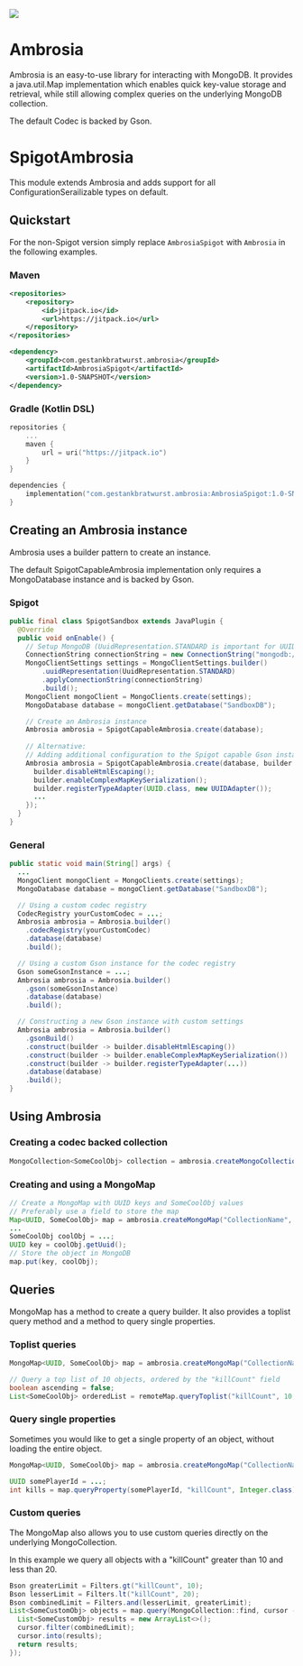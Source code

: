 [![](https://jitpack.io/v/Flo0/Ambrosia.svg)](https://jitpack.io/#Flo0/Ambrosia)

# Ambrosia

Ambrosia is an easy-to-use library for interacting with MongoDB.
It provides a java.util.Map implementation which enables quick key-value storage and retrieval,
while still allowing complex queries on the underlying MongoDB collection.

The default Codec is backed by Gson.

# SpigotAmbrosia

This module extends Ambrosia and adds support for all ConfigurationSerailizable types on default.

## Quickstart

For the non-Spigot version simply replace `AmbrosiaSpigot` with `Ambrosia` in the following examples.


### Maven
```xml
<repositories>
    <repository>
        <id>jitpack.io</id>
        <url>https://jitpack.io</url>
    </repository>
</repositories>
```
```xml
<dependency>
    <groupId>com.gestankbratwurst.ambrosia</groupId>
    <artifactId>AmbrosiaSpigot</artifactId>
    <version>1.0-SNAPSHOT</version>
</dependency>
```

### Gradle (Kotlin DSL)
```kt
repositories {
    ...
    maven {
        url = uri("https://jitpack.io")
    }
}
```
```kt
dependencies {
    implementation("com.gestankbratwurst.ambrosia:AmbrosiaSpigot:1.0-SNAPSHOT")
}
```

## Creating an Ambrosia instance

Ambrosia uses a builder pattern to create an instance.

The default SpigotCapableAmbrosia implementation only requires a MongoDatabase instance and is backed by Gson.
### Spigot
```java
public final class SpigotSandbox extends JavaPlugin {
  @Override
  public void onEnable() {
    // Setup MongoDB (UuidRepresentation.STANDARD is important for UUID keys)
    ConnectionString connectionString = new ConnectionString("mongodb://user:pw@127.0.0.1:27017");
    MongoClientSettings settings = MongoClientSettings.builder()
        .uuidRepresentation(UuidRepresentation.STANDARD)
        .applyConnectionString(connectionString)
        .build();
    MongoClient mongoClient = MongoClients.create(settings);
    MongoDatabase database = mongoClient.getDatabase("SandboxDB");

    // Create an Ambrosia instance
    Ambrosia ambrosia = SpigotCapableAmbrosia.create(database);
    
    // Alternative:
    // Adding additional configuration to the Spigot capable Gson instance
    Ambrosia ambrosia = SpigotCapableAmbrosia.create(database, builder -> {
      builder.disableHtmlEscaping();
      builder.enableComplexMapKeySerialization();
      builder.registerTypeAdapter(UUID.class, new UUIDAdapter());
      ...
    });
  }
}
```
### General
```java
public static void main(String[] args) {
  ...
  MongoClient mongoClient = MongoClients.create(settings);
  MongoDatabase database = mongoClient.getDatabase("SandboxDB");

  // Using a custom codec registry
  CodecRegistry yourCustomCodec = ...;
  Ambrosia ambrosia = Ambrosia.builder()
    .codecRegistry(yourCustomCodec)
    .database(database)
    .build();

  // Using a custom Gson instance for the codec registry
  Gson someGsonInstance = ...;
  Ambrosia ambrosia = Ambrosia.builder()
    .gson(someGsonInstance)
    .database(database)
    .build();

  // Constructing a new Gson instance with custom settings
  Ambrosia ambrosia = Ambrosia.builder()
    .gsonBuild()
    .construct(builder -> builder.disableHtmlEscaping())
    .construct(builder -> builder.enableComplexMapKeySerialization())
    .construct(builder -> builder.registerTypeAdapter(...))
    .database(database)
    .build();
}
```

## Using Ambrosia

### Creating a codec backed collection
```java
MongoCollection<SomeCoolObj> collection = ambrosia.createMongoCollection("CollectionName", SomeCoolObj.class);
```

### Creating and using a MongoMap
```java
// Create a MongoMap with UUID keys and SomeCoolObj values
// Preferably use a field to store the map
Map<UUID, SomeCoolObj> map = ambrosia.createMongoMap("CollectionName", UUID.class, SomeCoolObj.class);
...
SomeCoolObj coolObj = ...;
UUID key = coolObj.getUuid();
// Store the object in MongoDB
map.put(key, coolObj);
```

## Queries

MongoMap has a method to create a query builder.
It also provides a toplist query method and a method to query single properties.

### Toplist queries

```java
MongoMap<UUID, SomeCoolObj> map = ambrosia.createMongoMap("CollectionName", UUID.class, SomeCoolObj.class);

// Query a top list of 10 objects, ordered by the "killCount" field
boolean ascending = false;
List<SomeCoolObj> orderedList = remoteMap.queryToplist("killCount", 10, ascending);
```
### Query single properties
Sometimes you would like to get a single property of an object, without loading the entire object.
```java
MongoMap<UUID, SomeCoolObj> map = ambrosia.createMongoMap("CollectionName", UUID.class, SomeCoolObj.class);

UUID somePlayerId = ...;
int kills = map.queryProperty(somePlayerId, "killCount", Integer.class);
```
### Custom queries
The MongoMap also allows you to use custom queries directly on the underlying MongoCollection.

In this example we query all objects with a "killCount" greater than 10 and less than 20.
```java
Bson greaterLimit = Filters.gt("killCount", 10);
Bson lesserLimit = Filters.lt("killCount", 20);
Bson combinedLimit = Filters.and(lesserLimit, greaterLimit);
List<SomeCustomObj> objects = map.query(MongoCollection::find, cursor -> {
  List<SomeCustomObj> results = new ArrayList<>();
  cursor.filter(combinedLimit);
  cursor.into(results);
  return results;
});
```